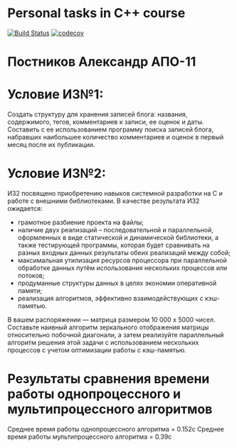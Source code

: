# Personal tasks in C++ course

[![Build Status](https://travis-ci.org/poofik33/cpp_personal_tasks.svg?branch=for_pt2_check)](https://travis-ci.org/poofik33/cpp_personal_tasks)
[![codecov](https://codecov.io/gh/poofik33/cpp_personal_tasks/branch/for_pt2_check/graph/badge.svg)](https://codecov.io/gh/poofik33/cpp_personal_tasks)

 # Постников Александр АПО-11
 
 
 # Условие ИЗ№1:
 Создать структуру для хранения записей блога: названия, содержимого, тегов, комментариев к записи, ее оценок и даты.
 Составить с ее использованием программу поиска записей блога, набравших наибольшее количество комментариев и оценок
 в первый месяц после их публикации.
 
 # Условие ИЗ№2:
 ИЗ2 посвящено приобретению навыков системной разработки на C и работе с внешними библиотеками. В качестве результата ИЗ2    ожидается:
* грамотное разбиение проекта на файлы;
* наличие двух реализаций – последовательной и параллельной, оформленных в виде статической и динамической библиотеки, а также тестирующей программы, которая будет сравнивать на разных входных данных результаты обеих реализаций между собой;
* максимальная утилизация ресурсов процессора при параллельной обработке данных путём использования нескольких процессов или потоков;
* продуманные структуры данных в целях экономии оперативной памяти;
* реализация алгоритмов, эффективно взаимодействующих с кэш-памятью.

В вашем распоряжении — матрица размером 10 000 x 5000 чисел. Составьте наивный алгоритм зеркального отображения матрицы относительно побочной диагонали, а затем реализуйте параллельный алгоритм решения этой задачи с использованием нескольких процессов с учетом оптимизации работы с кэш-памятью.

# Результаты сравнения времени работы однопроцессного и мультипроцессного алгоритмов
Среднее время работы однопроцессного алгоритма = 0.152с
Среднее время работы мультипроцессного алгоритма = 0.39с
